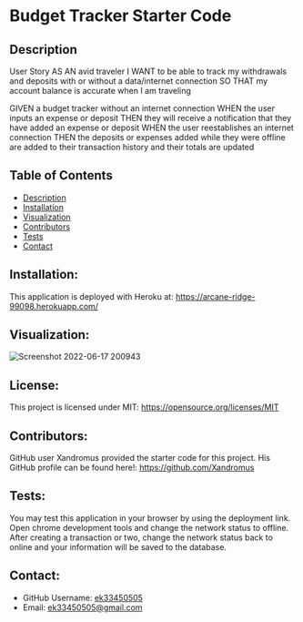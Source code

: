 # Budget Tracker Starter Code

## Description

User Story
AS AN avid traveler
I WANT to be able to track my withdrawals and deposits with or without a data/internet connection
SO THAT my account balance is accurate when I am traveling 

GIVEN a budget tracker without an internet connection
WHEN the user inputs an expense or deposit
THEN they will receive a notification that they have added an expense or deposit
WHEN the user reestablishes an internet connection
THEN the deposits or expenses added while they were offline are added to their transaction history and their totals are updated

 ## Table of Contents
  - [Description](#description)
  - [Installation](#installation)
  - [Visualization](#visualization)
  - [Contributors](#contributors)
  - [Tests](#tests)
  - [Contact](#contact)

  ## Installation: 

  This application is deployed with Heroku at: https://arcane-ridge-99098.herokuapp.com/
 
  ## Visualization:

  ![Screenshot 2022-06-17 200943](https://user-images.githubusercontent.com/97137083/174414323-d4965010-229a-4d9d-9714-929ac7ad0f1b.png)


  ## License: 

  This project is licensed under MIT: https://opensource.org/licenses/MIT

  ## Contributors:
  
  GitHub user Xandromus provided the starter code for this project. His GitHub profile can be found here!: https://github.com/Xandromus

  ## Tests:
  
  You may test this application in your browser by using the deployment link. Open chrome development tools and change the network status to offline. After creating a transaction or two, change the network status back to online and your information will be saved to the database.

  ## Contact:

  - GitHub Username: [ek33450505](https://github.com/ek33450505)
  - Email: ek33450505@gmail.com